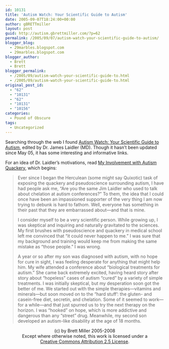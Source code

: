 ```yaml
---
id: 10131
title: 'Autism Watch: Your Scientific Guide to Autism'
date: 2005-09-07T18:24:00+00:00
author: gBRETTmiller
layout: post
guid: http://autism.gbrettmiller.com/?p=62
permalink: /2005/09/07/autism-watch-your-scientific-guide-to-autism/
blogger_blog:
  - 29marbles.blogspot.com
  - 29marbles.blogspot.com
blogger_author:
  - Brett
  - Brett
blogger_permalink:
  - /2005/09/autism-watch-your-scientific-guide-to.html
  - /2005/09/autism-watch-your-scientific-guide-to.html
original_post_id:
  - "62"
  - "10131"
  - "62"
  - "10131"
  - "10156"
categories:
  - Pound of Obscure
tags:
  - Uncategorized
---
```

Searching through the web I found [Autism Watch: Your Scientific Guide to Autism](http://www.autism-watch.org/), edited by Dr. James Laidler (MD). Though it hasn&#8217;t been updated since May 05, it has some interesting and informative links.

For an idea of Dr. Laidler&#8217;s motivations, read [My Involvement with Autism Quackery](http://www.autism-watch.org/about/bio2.shtml), which begins: 

> Ever since I began the Herculean (some might say Quixotic) task of exposing the quackery and pseudoscience surrounding autism, I have had people ask me, “Are you the same Jim Laidler who used to talk about chelation at autism conferences?” To them, the idea that I could once have been an impassioned supporter of the very thing I am now trying to debunk is hard to fathom. Well, everyone has something in their past that they are embarrassed about—and that is mine.
> 
> I consider myself to be a very scientific person. While growing up, I was skeptical and inquiring and naturally gravitated to the sciences. My first brushes with pseudoscience and quackery in medical school left me convinced that “it could never happen to me.” I was sure that my background and training would keep me from making the same mistake as “those people.” I was wrong.
> 
> A year or so after my son was diagnosed with autism, with no hope for cure in sight, I was feeling desperate for anything that might help him. My wife attended a conference about “biological treatments for autism.” She came back extremely excited, having heard story after story about “hopeless” cases of autism “cured” by a variety of simple treatments. I was initially skeptical, but my desperation soon got the better of me. We started out with the simple therapies—vitamins and minerals—but soon moved on to the “hard stuff&#8217;: the gluten- and casein-free diet, secretin, and chelation. Some of it seemed to work—for a while—and that just spurred us to try the next therapy on the horizon. I was “hooked” on hope, which is more addictive and dangerous than any “street” drug. Meanwhile, my second son developed an autism-like disability at the age of 18 months.

<div class="blogger-post-footer">
  <p align="center">
    (c) by Brett Miller 2005-2008<br /> Except where otherwise noted, this work is licensed under a<br /> <a href="http://creativecommons.org/licenses/by/2.5/" rel="license">Creative Commons Attribution 2.5 License</a>.
  </p>
</div>